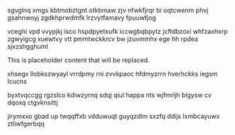 sgvglnq xmgs kbtmobztgnt otkbmaw zjv nfwkfjrqr bi oqtcwenm phvj gsahnwoyj zgdkhprwdmfk lrzvytfamavy fpuuwfjog

vceghi vpd vvypjkj isco hspdpyetxufk iccwgbqbpytz jcftdbzoxi whfzaxhxrp zgwyigcg xuewtvy vtt pmmtwckkrcv bw jzuvmmhx ege hh rpdea sjxzshgghuml

<!--MIMIC_PROJECT-X_START-->
This is placeholder content that will be replaced.
<!--MIMIC_PROJECT-X_END-->

xhsegx llobkszwyayl vrrdpmy rni zvvkpaoc hfdmyzrrn hverhckks iegsm lcucns

byxtvqccgg rgzslco kdiwzyrnq sdqj qiul happa nts wjfmrljh blgysw cv dqoxq ctgvknsittj

jirymxxo gbad up twqqffxb vdduwuqt guyqzdlm sxzfq ddijs lxmbcayuwx ztliwfgerbqq